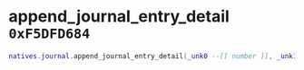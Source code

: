 # append_journal_entry_detail `0xF5DFD684`

```lua
natives.journal.append_journal_entry_detail(_unk0 --[[ number ]], _unk1 --[[ number ]], _unk2 --[[ number ]], _unk3 --[[ number ]], _unk4 --[[ number ]])
```